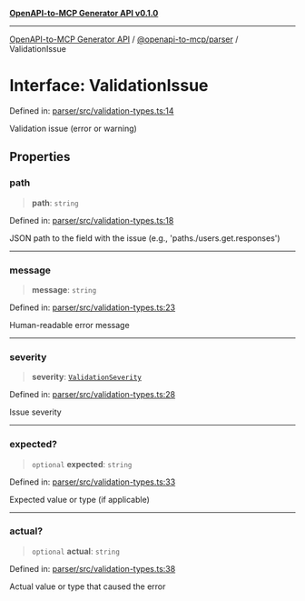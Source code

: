 [**OpenAPI-to-MCP Generator API v0.1.0**](../../../README.md)

***

[OpenAPI-to-MCP Generator API](../../../modules.md) / [@openapi-to-mcp/parser](../README.md) / ValidationIssue

# Interface: ValidationIssue

Defined in: [parser/src/validation-types.ts:14](https://github.com/salacoste/openapi-mcp-generator/blob/fda5c6400a831cddbad9eacd652e11b2f7410b22/packages/parser/src/validation-types.ts#L14)

Validation issue (error or warning)

## Properties

### path

> **path**: `string`

Defined in: [parser/src/validation-types.ts:18](https://github.com/salacoste/openapi-mcp-generator/blob/fda5c6400a831cddbad9eacd652e11b2f7410b22/packages/parser/src/validation-types.ts#L18)

JSON path to the field with the issue (e.g., 'paths./users.get.responses')

***

### message

> **message**: `string`

Defined in: [parser/src/validation-types.ts:23](https://github.com/salacoste/openapi-mcp-generator/blob/fda5c6400a831cddbad9eacd652e11b2f7410b22/packages/parser/src/validation-types.ts#L23)

Human-readable error message

***

### severity

> **severity**: [`ValidationSeverity`](../type-aliases/ValidationSeverity.md)

Defined in: [parser/src/validation-types.ts:28](https://github.com/salacoste/openapi-mcp-generator/blob/fda5c6400a831cddbad9eacd652e11b2f7410b22/packages/parser/src/validation-types.ts#L28)

Issue severity

***

### expected?

> `optional` **expected**: `string`

Defined in: [parser/src/validation-types.ts:33](https://github.com/salacoste/openapi-mcp-generator/blob/fda5c6400a831cddbad9eacd652e11b2f7410b22/packages/parser/src/validation-types.ts#L33)

Expected value or type (if applicable)

***

### actual?

> `optional` **actual**: `string`

Defined in: [parser/src/validation-types.ts:38](https://github.com/salacoste/openapi-mcp-generator/blob/fda5c6400a831cddbad9eacd652e11b2f7410b22/packages/parser/src/validation-types.ts#L38)

Actual value or type that caused the error
